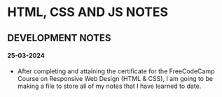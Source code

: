 # HTML, CSS AND JS NOTES

## DEVELOPMENT NOTES 

#### 25-03-2024

- After completing and attaining the certificate for the FreeCodeCamp Course on Responsive Web Design (HTML & CSS), I am going to be making a file to store all of my notes that I have learned to date. 
